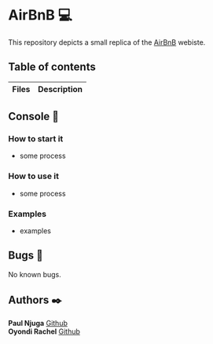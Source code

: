 # AirBnB :computer:

This repository depicts a small replica of the [AirBnB](https://www.airbnb.com/) webiste.

## Table of contents

Files | Description
----- | -----------

## Console :bookmark_tabs:

### How to start it

* some process

### How to use it

* some process

### Examples

* examples

## Bugs :loudspeaker:

No known bugs.

## Authors :black_nib:

**Paul Njuga** [Github](https://github.com/Paul-Njuga)
\
**Oyondi Rachel** [Github](https://github.com/kema-ray)
